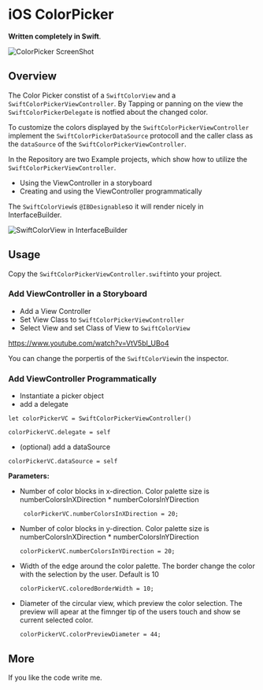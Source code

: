 # iOS ColorPicker
**Written completely in Swift**.

![ColorPicker ScreenShot](../master/Screenshots/Image01_Thumb.png)

## Overview
The Color Picker constist of a ``SwiftColorView`` and a ``SwiftColorPickerViewController``. By Tapping or panning on the view the ``SwiftColorPickerDelegate`` is notfied about the changed color.

To customize the colors displayed by the ``SwiftColorPickerViewController`` implement the ``SwiftColorPickerDataSource`` protocoll and the caller class as the `dataSource` of the  ``SwiftColorPickerViewController``.

In the Repository are two Example projects, which show how to utilize the ``SwiftColorPickerViewController``. 

- Using the ViewController in a storyboard
- Creating and using the ViewController programmatically

The ``SwiftColorView``is ``@IBDesignable``so it will render nicely in InterfaceBuilder.

![SwiftColorView in InterfaceBuilder](../master/Screenshots/Image02_Thumb.png)


## Usage
Copy the ``SwiftColorPickerViewController.swift``into your project. 

### Add ViewController in a Storyboard
+ Add a View Controller
+ Set View Class to ``SwiftColorPickerViewController``
+ Select View and set Class of View to ``SwiftColorView``

https://www.youtube.com/watch?v=VtV5bI_UBo4

You can change the porpertis of the ``SwiftColorView``in the inspector.

### Add ViewController Programmatically

+ Instantiate a picker object
+ add a delegate

``let colorPickerVC = SwiftColorPickerViewController()``

``colorPickerVC.delegate = self``

+ (optional) add a dataSource

``colorPickerVC.dataSource = self``

**Parameters:**

+ Number of color blocks in x-direction. Color palette size is numberColorsInXDirection * numberColorsInYDirection

	`` colorPickerVC.numberColorsInXDirection = 20;``

+ Number of color blocks in y-direction. Color palette size is numberColorsInXDirection * numberColorsInYDirection

     ``colorPickerVC.numberColorsInYDirection = 20;``
     
+ Width of the edge around the color palette. The border change the color with the selection by the user. Default is 10

	``colorPickerVC.coloredBorderWidth = 10;``
          
+ Diameter of the circular view, which preview the color selection. The preview will apear at the fimnger tip of the users touch and show se current selected color. 

	``colorPickerVC.colorPreviewDiameter = 44;``      
       
      
## More

If you like the code write me.
